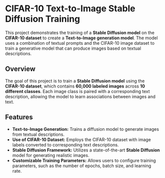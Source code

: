 # CIFAR-10 Text-to-Image Stable Diffusion Training
 
This project demonstrates the training of a **Stable Diffusion model** on the **CIFAR-10 dataset** to create a **Text-to-Image generation model**. The model uses a combination of textual prompts and the CIFAR-10 image dataset to train a generative model that can produce images based on textual descriptions.

## Overview
The goal of this project is to train a **Stable Diffusion model** using the **CIFAR-10 dataset**, which contains **60,000 labeled images** across **10 different classes**. Each image class is paired with a corresponding text description, allowing the model to learn associations between images and text.

## Features
- **Text-to-Image Generation:** Trains a diffusion model to generate images from textual descriptions.
- **Use of CIFAR-10 Dataset:** Employs the CIFAR-10 dataset with image labels converted to corresponding text descriptions.
- **Stable Diffusion Framework:** Utilizes a state-of-the-art **Stable Diffusion** model for generating realistic images.
- **Customizable Training Parameters:** Allows users to configure training parameters, such as the number of epochs, batch size, and learning rate.
